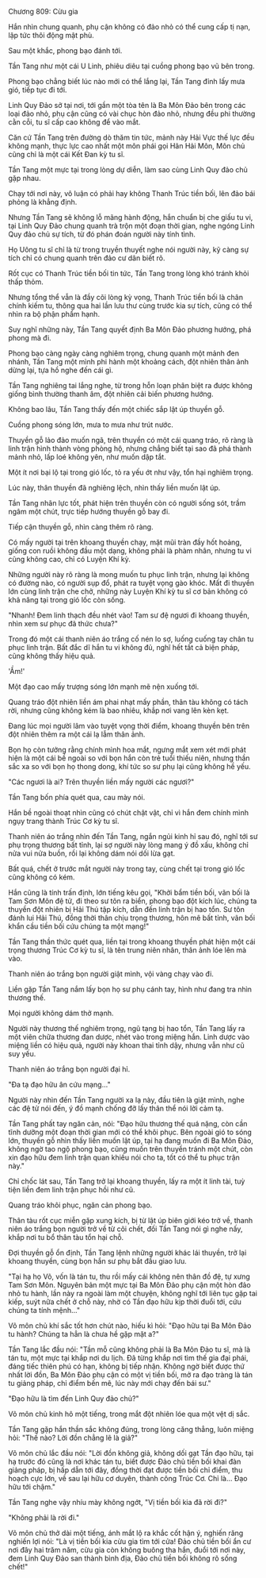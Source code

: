 




Chương 809: Cừu gia


Hắn nhìn chung quanh, phụ cận không có đảo nhỏ có thể cung cấp tị nạn, lập tức thôi động mật phù.

Sau một khắc, phong bạo đánh tới.

Tần Tang như một cái U Linh, phiêu diêu tại cuồng phong bạo vũ bên trong.

Phong bạo chẳng biết lúc nào mới có thể lắng lại, Tần Tang đỉnh lấy mưa gió, tiếp tục đi tới.

Linh Quy Đảo sở tại nơi, tới gần một tòa tên là Ba Môn Đảo bên trong các loại đảo nhỏ, phụ cận cũng có vài chục hòn đảo nhỏ, nhưng đều phi thường cằn cỗi, tu sĩ cấp cao không để vào mắt.

Căn cứ Tần Tang trên đường dò thăm tin tức, mảnh này Hải Vực thế lực đều không mạnh, thực lực cao nhất một môn phái gọi Hãn Hải Môn, Môn chủ cũng chỉ là một cái Kết Đan kỳ tu sĩ.

Tần Tang một mực tại trong lòng dự diễn, làm sao cùng Linh Quy đảo chủ gặp nhau.

Chạy tới nơi này, vô luận có phải hay không Thanh Trúc tiền bối, lên đảo bái phỏng là khẳng định.

Nhưng Tần Tang sẽ không lỗ mãng hành động, hắn chuẩn bị che giấu tu vi, tại Linh Quy Đảo chung quanh trà trộn một đoạn thời gian, nghe ngóng Linh Quy đảo chủ sự tích, từ đó phán đoán người này tính tình.

Họ Uông tu sĩ chỉ là từ trong truyền thuyết nghe nói người này, kỹ càng sự tích chỉ có chung quanh trên đảo cư dân biết rõ.

Rốt cục có Thanh Trúc tiền bối tin tức, Tần Tang trong lòng khó tránh khỏi thấp thỏm.

Nhưng tổng thể vẫn là đầy cõi lòng kỳ vọng, Thanh Trúc tiền bối là chân chính kiếm tu, thông qua hai lần lưu thư cùng trước kia sự tích, cũng có thể nhìn ra bộ phận phẩm hạnh.

Suy nghĩ những này, Tần Tang quyết định Ba Môn Đảo phương hướng, phá phong mà đi.

Phong bạo càng ngày càng nghiêm trọng, chung quanh một mảnh đen nhánh, Tần Tang một mình phi hành một khoảng cách, đột nhiên thân ảnh dừng lại, tựa hồ nghe đến cái gì.

Tần Tang nghiêng tai lắng nghe, từ trong hỗn loạn phân biệt ra được không giống bình thường thanh âm, đột nhiên cải biến phương hướng.

Không bao lâu, Tần Tang thấy đến một chiếc sắp lật úp thuyền gỗ.

Cuồng phong sóng lớn, mưa to mưa như trút nước.

Thuyền gỗ lảo đảo muốn ngã, trên thuyền có một cái quang tráo, rõ ràng là linh trận hình thành vòng phòng hộ, nhưng chẳng biết tại sao đã phá thành mảnh nhỏ, lấp loé không yên, như muốn dập tắt.

Một ít nơi bại lộ tại trong gió lốc, tỏ ra yếu ớt như vậy, tổn hại nghiêm trọng.

Lúc này, thân thuyền đã nghiêng lệch, nhìn thấy liền muốn lật úp.

Tần Tang nhãn lực tốt, phát hiện trên thuyền còn có người sống sót, trầm ngâm một chút, trực tiếp hướng thuyền gỗ bay đi.

Tiếp cận thuyền gỗ, nhìn càng thêm rõ ràng.

Có mấy người tại trên khoang thuyền chạy, mặt mũi tràn đầy hốt hoảng, giống con ruồi không đầu một dạng, không phải là phàm nhân, nhưng tu vi cũng không cao, chỉ có Luyện Khí kỳ.

Những người này rõ ràng là mong muốn tu phục linh trận, nhưng lại không có đường nào, có người sụp đổ, phát ra tuyệt vọng gào khóc. Mất đi thuyền lớn cùng linh trận che chở, những này Luyện Khí kỳ tu sĩ cơ bản không có khả năng tại trong gió lốc còn sống.

"Nhanh! Đem linh thạch đều nhét vào! Tam sư đệ ngươi đi khoang thuyền, nhìn xem sư phục đã thức chưa?"

Trong đó một cái thanh niên áo trắng cố nén lo sợ, luống cuống tay chân tu phục linh trận. Bất đắc dĩ hắn tu vi không đủ, nghĩ hết tất cả biện pháp, cũng không thấy hiệu quả.

'Ầm!'

Một đạo cao mấy trượng sóng lớn mạnh mẽ nện xuống tới.

Quang tráo đột nhiên liền ám phai nhạt mấy phần, thân tàu không có tách rời, nhưng cũng không kém là bao nhiêu, khắp nơi vang lên kèn kẹt.

Đang lúc mọi người lâm vào tuyệt vọng thời điểm, khoang thuyền bên trên đột nhiên thêm ra một cái lạ lẫm thân ảnh.

Bọn họ còn tưởng rằng chính mình hoa mắt, ngưng mắt xem xét mới phát hiện là một cái bề ngoài so với bọn hắn còn trẻ tuổi thiếu niên, nhưng thần sắc xa so với bọn họ thong dong, khí tức so sư phụ lại cũng không hề yếu.

"Các ngươi là ai? Trên thuyền liền mấy người các ngươi?"

Tần Tang bốn phía quét qua, cau mày nói.

Hắn bề ngoài thoạt nhìn cũng có chút chật vật, chỉ vì hắn đem chính mình ngụy trang thành Trúc Cơ kỳ tu sĩ.

Thanh niên áo trắng nhìn đến Tần Tang, ngắn ngủi kinh hỉ sau đó, nghĩ tới sư phụ trọng thương bất tỉnh, lại sợ người này lòng mang ý đồ xấu, không chỉ nửa vui nửa buồn, rồi lại không dám nói dối lừa gạt.

Bất quá, chết ở trước mắt người này trong tay, cùng chết tại trong gió lốc cũng không có kém.

Hắn cũng là tính trấn định, lớn tiếng kêu gọi, "Khởi bẩm tiền bối, vãn bối là Tam Sơn Môn đệ tử, đi theo sư tôn ra biển, phong bạo đột kích lúc, chúng ta thuyền đột nhiên bị Hải Thú tập kích, dẫn đến linh trận bị hao tổn. Sư tôn đánh lui Hải Thú, đồng thời thân chịu trọng thương, hôn mê bất tỉnh, vãn bối khẩn cầu tiền bối cứu chúng ta một mạng!"

Tần Tang thần thức quét qua, liền tại trong khoang thuyền phát hiện một cái trọng thương Trúc Cơ kỳ tu sĩ, là tên trung niên nhân, thân ảnh lóe lên mà vào.

Thanh niên áo trắng bọn người giật mình, vội vàng chạy vào đi.

Liền gặp Tần Tang nắm lấy bọn họ sư phụ cánh tay, hình như đang tra nhìn thương thế.

Mọi người không dám thở mạnh.

Người này thương thế nghiêm trọng, ngũ tạng bị hao tổn, Tần Tang lấy ra một viên chữa thương đan dược, nhét vào trong miệng hắn. Linh dược vào miệng liền có hiệu quả, người này khoan thai tỉnh dậy, nhưng vẫn như cũ suy yếu.

Thanh niên áo trắng bọn người đại hỉ.

"Đa tạ đạo hữu ân cứu mạng..."

Người này nhìn đến Tần Tang người xa lạ này, đầu tiên là giật mình, nghe các đệ tử nói đến, ý đồ mạnh chống đỡ lấy thân thể nói lời cảm tạ.

Tần Tang phất tay ngăn cản, nói: "Đạo hữu thương thế quá nặng, còn cần tĩnh dưỡng một đoạn thời gian mới có thể khôi phục. Bên ngoài gió to sóng lớn, thuyền gỗ nhìn thấy liền muốn lật úp, tại hạ đang muốn đi Ba Môn Đảo, không ngờ tao ngộ phong bạo, cũng muốn trên thuyền tránh một chút, còn xin đạo hữu đem linh trận quan khiếu nói cho ta, tốt có thể tu phục trận này."

Chỉ chốc lát sau, Tần Tang trở lại khoang thuyền, lấy ra một ít linh tài, tuỳ tiện liền đem linh trận phục hồi như cũ.

Quang tráo khôi phục, ngăn cản phong bạo.

Thân tàu rốt cục miễn gặp xung kích, bị từ lật úp biên giới kéo trở về, thanh niên áo trắng bọn người trở về từ cõi chết, đối Tần Tang nói gì nghe nấy, khắp nơi tu bổ thân tàu tổn hại chỗ.

Đợi thuyền gỗ ổn định, Tần Tang lệnh những người khác lái thuyền, trở lại khoang thuyền, cùng bọn hắn sư phụ bắt đầu giao lưu.

"Tại hạ họ Võ, vốn là tán tu, thu rồi mấy cái không nên thân đồ đệ, tự xưng Tam Sơn Môn. Nguyên bản một mực tại Ba Môn Đảo phụ cận một hòn đảo nhỏ tu hành, lần này ra ngoài làm một chuyện, không nghĩ tới liên tục gặp tai kiếp, suýt nữa chết ở chỗ này, nhờ có Tần đạo hữu kịp thời đuổi tới, cứu chúng ta tính mệnh..."

Võ môn chủ khí sắc tốt hơn chút nào, hiếu kì hỏi: "Đạo hữu tại Ba Môn Đảo tu hành? Chúng ta hẳn là chưa hề gặp mặt a?"

Tần Tang lắc đầu nói: "Tần mỗ cũng không phải là Ba Môn Đảo tu sĩ, mà là tán tu, một mực tại khắp nơi du lịch. Đã từng khắp nơi tìm thế gia đại phái, đáng tiếc thiên phú có hạn, không bị tiếp nhận. Không ngờ biết được thứ nhất lời đồn, Ba Môn Đảo phụ cận có một vị tiền bối, mở ra đạo tràng là tán tu giảng pháp, chỉ điểm bến mê, lúc này mới chạy đến bái sư."

"Đạo hữu là tìm đến Linh Quy đảo chủ?"

Võ môn chủ kinh hô một tiếng, trong mắt đột nhiên lóe qua một vệt dị sắc.

Tần Tang gặp hắn thần sắc không đúng, trong lòng căng thẳng, luôn miệng hỏi: "Thế nào? Lời đồn chẳng lẽ là giả?"

Võ môn chủ lắc đầu nói: "Lời đồn không giả, không dối gạt Tần đạo hữu, tại hạ trước đó cũng là nơi khác tán tu, biết được Đảo chủ tiền bối khai đàn giảng pháp, bị hấp dẫn tới đây, đồng thời đạt được tiền bối chỉ điểm, thu hoạch cực lớn, về sau lại hữu cơ duyên, thành công Trúc Cơ. Chỉ là... Đạo hữu tới chậm."

Tần Tang nghe vậy nhíu mày không ngớt, "Vị tiền bối kia đã rời đi?"

"Không phải là rời đi."

Võ môn chủ thở dài một tiếng, ánh mắt lộ ra khắc cốt hận ý, nghiến răng nghiến lợi nói: "Là vị tiền bối kia cừu gia tìm tới cửa! Đảo chủ tiền bối ẩn cư nơi đây hai trăm năm, cừu gia còn không buông tha hắn, đuổi tới nơi này, đem Linh Quy Đảo san thành bình địa, Đảo chủ tiền bối không rõ sống chết!"




